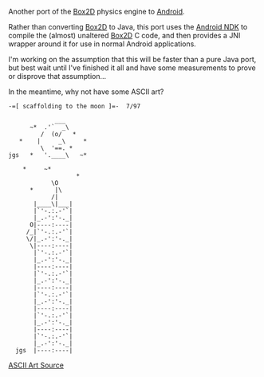 Another port of the [Box2D][] physics engine to [Android][].

Rather than converting [Box2D][] to Java, this port uses the [Android NDK][] to compile the (almost) unaltered [Box2D][] C code, and then provides a JNI wrapper around it for use in normal Android applications.

I'm working on the assumption that this will be faster than a pure Java port, but best wait until I've finished it all and have some measurements to prove or disprove that assumption...

In the meantime, why not have some ASCII art?

    -=[ scaffolding to the moon ]=-  7/97

                 ___
          ~*  .'`  _\
             /  (o/   *
       *    |     _\     *
             \  '==. *
    jgs   *   '.____\   ~*

        *     ~*       
                       *
                \O
          *      |\
                /|
           |____\|___|
           |`'-.:.-'`|
           |_.-':'-._|
          O|----:----|
         /_|`'-.:.-'`|
         \/|_.-':'-._|
          \|----:----|
           |`'-.:.-'`|
           |_.-':'-._|
           |----:----|
           |`'-.:.-'`|
           |_.-':'-._|
           |----:----|
           |`'-.:.-'`|
           |_.-':'-._|
           |----:----|
           |`'-.:.-'`|
           |_.-':'-._|
           |----:----|
           |`'-.:.-'`|
           |_.-':'-._|
      jgs  |----:----|

[ASCII Art Source][]

[Box2D]: http://box2d.org/
[Android]: http://www.android.com/
[Android NDK]: http://developer.android.com/sdk/ndk/index.html
[ASCII Art Source]: http://www.geocities.com/SoHo/7373/celestal.htm
